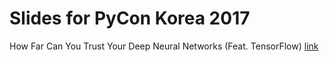 # Slides for PyCon Korea 2017 
How Far Can You Trust Your Deep Neural Networks (Feat. TensorFlow)
[link](https://www.pycon.kr/2017/program/142)
